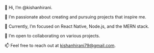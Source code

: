 👋 Hi, I’m @kishanhirani.

👀 I’m passionate about creating and pursuing projects that inspire me.

🌱 Currently, I’m focused on React Native, Node.js, and the MERN stack.

💞 I’m open to collaborating on various projects.

📫 Feel free to reach out at kishanhirani79@gmail.com.
